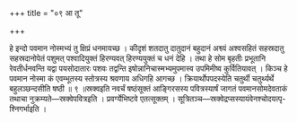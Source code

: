 +++
title = "०९ आ तू"

+++

हे इन्दो पवमान नोस्मभ्यं तु क्षिप्रं धनमायच्छ । कीदृशं शतदातु दातुदानं बहुदानं अश्व्यं अश्वसहितं सहस्रदातु सहस्रदानोपेतं पशुमत् पश्वादियुक्तं हिरण्यवत् हिरण्ययुक्तं च धनं देहि । तथा हे सोम बृहतीः प्रभूतानि रेवतीर्धनवन्ति यद्वा पयसोदातारः पशवः तद्वन्ति इषोन्नानिचास्मभ्यमुपमास्व उपमिमीष्व कुर्वितियावत् । किञ्च हे पवमान नोस्मा कं एवम्भूतस्य स्तोत्रस्य श्रवणाय अधिगहि आगच्छ । क्रियार्थोपपदस्येति चतुर्थी चतुर्थ्यर्थे बहुलञ्छन्दसीति षष्ठी ॥ ९ ॥स्रक्वइति नवर्चं षष्ठंसूक्तं आङ्गिरसस्य पवित्रस्यार्षं जागतं पवमानसोमदेवताकं तथाचा नुक्रम्यते—स्रक्वेपवित्रइति । प्रवर्ग्येभिष्टवे एतत्सूक्तम् । सूत्रितञ्च—स्रक्वेद्रप्सस्यायंवेनश्चोदयत्पृ- श्निगर्भाइति ।